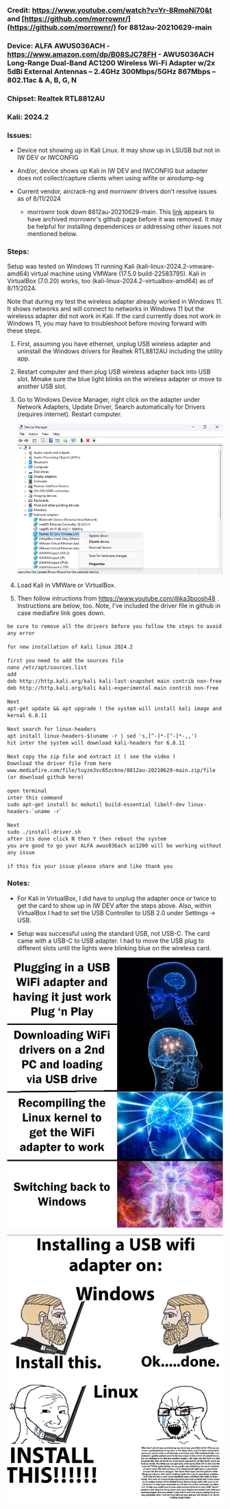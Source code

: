 ### Credit: https://www.youtube.com/watch?v=Yr-8RmoNi70&t and [https://github.com/morrownr/](https://github.com/morrownr/) for 8812au-20210629-main

### Device: ALFA AWUS036ACH - https://www.amazon.com/dp/B08SJC78FH - AWUS036ACH Long-Range Dual-Band AC1200 Wireless Wi-Fi Adapter w/2x 5dBi External Antennas – 2.4GHz 300Mbps/5GHz 867Mbps – 802.11ac & A, B, G, N

### Chipset: Realtek RTL8812AU 

### Kali: 2024.2

### Issues: 
  * Device not showing up in Kali Linux. It may show up in LSUSB but not in IW DEV or IWCONFIG
    
  * And/or, device shows up Kali in IW DEV and IWCONFIG but adapter does not collect/capture clients when using wifite or airodump-ng
    
  * Current vendor, aircrack-ng and morrownr drivers don't resolve issues as of 8/11/2024
    - morrownr took down 8812au-20210629-main. This [link](https://gitee.com/li_luoman/rtl8812au-20210629) appears to have archived morrownr's github page before it was removed. It may be helpful for installing dependenices or addressing other issues not mentioned below.

### Steps: 
Setup was tested on Windows 11 running Kali (kali-linux-2024.2-vmware-amd64) virtual machine using VMWare (17.5.0 build-22583795). Kali in VirtualBox (7.0.20) works, too (kali-linux-2024.2-virtualbox-amd64) as of 8/11/2024. 

Note that during my test the wireless adapter already worked in Windows 11. It shows networks and will connect to networks in Windows 11 but the wirelesss adapter did not work in Kali. If the card currently does not work in Windows 11, you may have to troubleshoot before moving forward with these steps.

1. First, assuming you have ethernet, unplug USB wireless adapter and uninstall the Windows drivers for Realtek RTL8812AU including the utility app.
   
2. Restart computer and then plug USB wireless adapter back into USB slot. Mmake sure the blue light blinks on the wireless adapter or move to another USB slot.

3. Go to Windows Device Manager, right click on the adapter under Network Adapters, Update Driver, Search automatically for Drivers (requires internet). Restart computer.

   ![pray](https://raw.githubusercontent.com/niceguy4/8812au-20210629/main/device_manager.png)

4. Load Kali in VMWare or VirtualBox.

5. Then follow intructions from https://www.youtube.com/@ka3boosh48 . Instructions are below, too. Note, I've included the driver file in github in case mediafire link goes down.

```
be sure to remove all the drivers before you follow the steps to avoid any error 

for new installation of kali linux 2024.2

first you need to add the sources file
nano /etc/apt/sources.list
add
deb http://http.kali.org/kali kali-last-snapshot main contrib non-free
deb http://http.kali.org/kali kali-experimental main contrib non-free

Next
apt-get update && apt upgrade ( the system will install kali image and kernal 6.8.11

Next search for linux-headers
apt install linux-headers-$(uname -r | sed 's,[^-]*-[^-]*-,,')
hit inter the system will download kali-headers for 6.8.11

Next copy the zip file and extract it ( see the video )
Download the driver file from here
www.mediafire.com/file/tuyze3vc65zckne/8812au-20210629-main.zip/file (or download github here)

open terminal 
inter this command 
sudo apt-get install bc mokutil build-essential libelf-dev linux-headers-`uname -r`

Next 
sudo ./install-driver.sh
after its done click N then Y then reboot the system 
you are good to go your ALFA awus036ach ac1200 will be working without any issue 

if this fix your issue please share and like thank you
```
### Notes:

* For Kali in VirtualBox, I did have to unplug the adapter once or twice to get the card to show up in IW DEV after the steps above. Also, within VirtualBox I had to set the USB Controller to USB 2.0 under Settings -> USB. 

* Setup was successful using the standard USB, not USB-C. The card came with a USB-C to USB adapter. I had to move the USB plug to different slots until the lights were blinking blue on the wireless card.
  
 ![sad](https://raw.githubusercontent.com/niceguy4/8812au-20210629/main/242606_LinuxWifiMeme.jpg)

 ![sadx2](https://raw.githubusercontent.com/niceguy4/8812au-20210629/main/sad.png)
